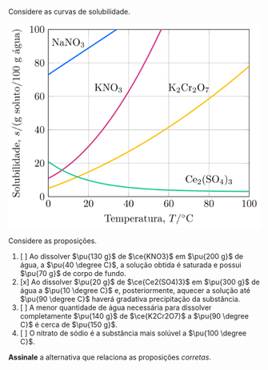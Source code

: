 Considere as curvas de solubilidade.

![Curvas de solubilidade](2E08-1P.svg)

Considere as proposições.

1. [ ] Ao dissolver $\pu{130 g}$ de $\ce{KNO3}$ em $\pu{200 g}$ de água, a $\pu{40 \degree C}$, a solução obtida é saturada e possui $\pu{70 g}$ de corpo de fundo.
2. [x] Ao dissolver $\pu{20 g}$ de $\ce{Ce2(SO4)3}$ em $\pu{300 g}$ de água a $\pu{10 \degree C}$ e, posteriormente, aquecer a solução até $\pu{90 \degree C}$ haverá gradativa precipitação da substância.
3. [ ] A menor quantidade de água necessária para dissolver completamente $\pu{140 g}$ de $\ce{K2Cr2O7}$ a $\pu{90 \degree C}$ é cerca de $\pu{150 g}$.
4. [ ] O nitrato de sódio é a substância mais solúvel a $\pu{100 \degree C}$.


**Assinale** a alternativa que relaciona as proposições *corretas*.

